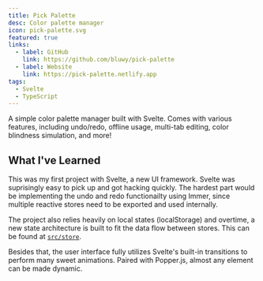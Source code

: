 ```yaml
---
title: Pick Palette
desc: Color palette manager
icon: pick-palette.svg
featured: true
links:
  - label: GitHub
    link: https://github.com/bluwy/pick-palette
  - label: Website
    link: https://pick-palette.netlify.app
tags:
  - Svelte
  - TypeScript
---
```


A simple color palette manager built with Svelte. Comes with various features, including undo/redo, offline usage, multi-tab editing, color blindness simulation, and more!

<!-- endexcerpt -->

## What I've Learned

This was my first project with Svelte, a new UI framework. Svelte was suprisingly easy to pick up and got hacking quickly. The hardest part would be implementing the undo and redo functionailty using Immer, since multiple reactive stores need to be exported and used internally.

The project also relies heavily on local states (localStorage) and overtime, a new state architecture is built to fit the data flow between stores. This can be found at [`src/store`](https://github.com/bluwy/pick-palette/tree/master/src/store).

Besides that, the user interface fully utilizes Svelte's built-in transitions to perform many sweet animations. Paired with Popper.js, almost any element can be made dynamic.
